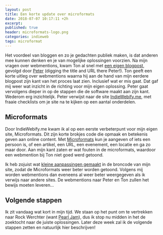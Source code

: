 ```yaml
---
layout: post
title: Een korte update over microformats
date: 2018-07-07 10:17:11 +2h
excerpt: 
published: true
header: microformats-logo.png
categories: indieweb
tags: microformat
---
```

Het voordeel van bloggen en zo je gedachten publiek maken, is dat anderen mee kunnen denken en je van mogelijke oplossingen voorzien. Na mijn vragen over webmentions, kwam Ton al snel met [een eigen blogpost](https://www.zylstra.org/blog/2018/07/wrapping-my-head-around-webmentions/), gevolgd door [Peter](https://ruk.ca/content/digging-webmention) (digging the title and URL there Peter!). Ton geeft een korte uitleg over webmentions waarna hij aan de hand van mijn eerdere blogpost zijn kant van het proces laat zien. Inclusief wat er mis gaat. Dat gaf mij weer wat inzicht in de richting voor mijn eigen oplossing. Peter gaat vervolgens dieper in op de stappen die de software maakt aan zijn kant. Wederom erg inzichtelijk. 
Peter verwijst naar de site [IndieWebify.me](https://indiewebify.me/), met fraaie checklists om je site na te kijken op een aantal onderdelen. 

## Microformats
Door IndieWebify.me kwam ik al op een eerste verbeterpunt voor mijn eigen site, Microformats. Dit zijn korte brokjes code die opmaak en betekenis geven aan online content. Met [Microformats](http://microformats.org/wiki/Main_Page) kun je aangeven of iets een persoon is, of een artikel, een URL, een evenement, een locatie en ga zo maar door. 
Aan mijn kant zaten er wat fouten in de microformats, waardoor een webmention bij Ton niet goed werd getoond. 

Ik heb zojuist wat [kleine aanpassingen gemaakt](https://github.com/frankmeeuwsen/DTD-Blog/commit/5e7961ea8806fdcdfaee2f0ffd40d94c93b5588c) in de broncode van mijn site, zodat de Microformats weer beter worden getoond. Volgens mij worden webmentions dan eveneens al weer beter weergegeven als ik verwijs naar andere sites. De webmentions naar Peter en Ton zullen het bewijs moeten leveren...

## Volgende stappen

Ik zit vandaag wat kort in mijn tijd. We staan op het punt om te vertrekken naar Rock Werchter (want [Pearl Jam](https://twitter.com/PearlJam/status/1015490599556771842)), dus ik stop nu midden in het de zoektocht naar de juiste oplossingen. Later deze week zal ik de volgende stappen zetten en natuurlijk hier beschrijven!